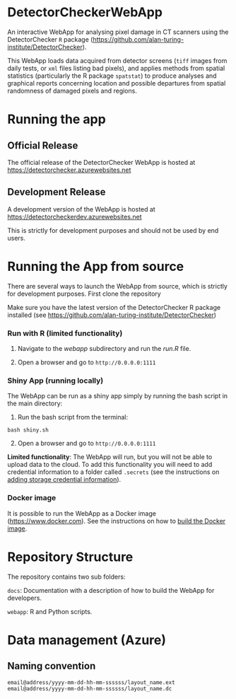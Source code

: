 # DetectorCheckerWebApp

An interactive WebApp for analysing pixel damage in CT scanners using the DetectorChecker `R` package (https://github.com/alan-turing-institute/DetectorChecker).

This WebApp loads data acquired from detector screens (`tiff` images from daily tests, or `xml` files listing bad pixels), and applies methods from spatial statistics (particularly the R package `spatstat`) to produce analyses and graphical reports concerning location and possible departures from spatial randomness of damaged pixels and regions.

# Running the app 

## Official Release

The official release of the DetectorChecker WebApp is hosted at https://detectorchecker.azurewebsites.net



## Development Release

A development version of the WebApp is hosted at https://detectorcheckerdev.azurewebsites.net

This is strictly for development purposes and should not be used by end users. 



# Running the App from source

There are several ways to launch the WebApp from source, which is strictly for development purposes. First clone the repository

Make sure you have the latest version of the DetectorChecker R package installed (see https://github.com/alan-turing-institute/DetectorChecker)

### Run with R (limited functionality)

1. Navigate to the *webapp* subdirectory and run the *run.R* file.

2. Open a browser and go to `http://0.0.0.0:1111`

### Shiny App (running locally)

The WebApp can be run as a shiny app simply by running the bash script in the main directory:

1. Run the bash script from the terminal:

 ```bash shiny.sh```

2. Open a browser and go to `http://0.0.0.0:1111`

**Limited functionality**: The WebApp will run, but you will not be able to upload data to the cloud. To add this functionality you will need to add credential information to a folder called `.secrets` (see the instructions on [adding storage credential information](/docs/files/Installation/build_webapp_container.md)).


### Docker image

It is possible to run the WebApp as a Docker image (https://www.docker.com). See the instructions on how to [build the Docker image](/docs/files/Installation/build_webapp_container.md).


# Repository Structure 

The repository contains two sub folders:

`docs`: Documentation with a description of how to build the WebApp for developers.

`webapp`: R and Python scripts.

# Data management (Azure)

## Naming convention

```
email@address/yyyy-mm-dd-hh-mm-ssssss/layout_name.ext
email@address/yyyy-mm-dd-hh-mm-ssssss/layout_name.dc
```

